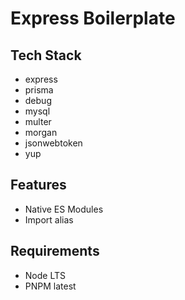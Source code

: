 # Express Boilerplate

## Tech Stack

- express
- prisma
- debug
- mysql
- multer
- morgan
- jsonwebtoken
- yup

## Features

- Native ES Modules
- Import alias

## Requirements

- Node LTS
- PNPM latest
